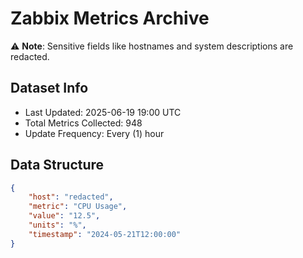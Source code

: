 # Zabbix Metrics Archive

⚠️ **Note**: Sensitive fields like hostnames and system descriptions are redacted.

## Dataset Info
- Last Updated: 2025-06-19 19:00 UTC
- Total Metrics Collected: 948
- Update Frequency: Every (1) hour

## Data Structure
```json
{
    "host": "redacted",
    "metric": "CPU Usage",
    "value": "12.5",
    "units": "%",
    "timestamp": "2024-05-21T12:00:00"
}
```
